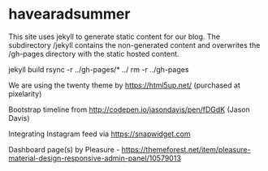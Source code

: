 # havearadsummer

This site uses jekyll to generate static content for our blog.  The subdirectory /jekyll contains the non-generated content and overwrites the /gh-pages directory with the static hosted content.

jekyll build
rsync -r ../gh-pages/* ../
rm -r ../gh-pages

We are using the twenty theme by https://html5up.net/ (purchased at pixelarity)

Bootstrap timeline from http://codepen.io/jasondavis/pen/fDGdK (Jason Davis)

Integrating Instagram feed via https://snapwidget.com

Dashboard page(s) by Pleasure - https://themeforest.net/item/pleasure-material-design-responsive-admin-panel/10579013

